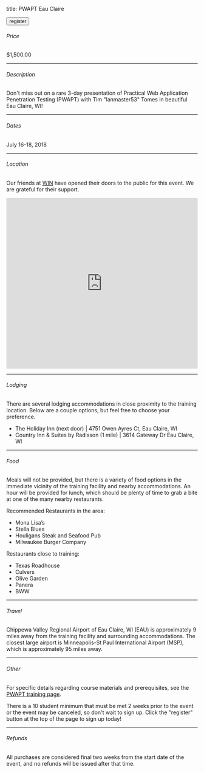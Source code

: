 title: PWAPT Eau Claire

<button onclick="window.location='https://www.paypal.com/cgi-bin/webscr?cmd=_s-xclick&hosted_button_id=YCQ7TZ9TA5QV4'">register</button>

###### Price

$1,500.00

---

###### Description

Don't miss out on a rare 3-day presentation of Practical Web Application Penetration Testing (PWAPT) with Tim "lanmaster53" Tomes in beautiful Eau Claire, WI!

---

###### Dates

July 16-18, 2018

---

###### Location

Our friends at [WIN](https://wins.net/) have opened their doors to the public for this event. We are grateful for their support.

<iframe src="https://www.google.com/maps/embed?pb=!1m18!1m12!1m3!1d2832.6142398546413!2d-91.43018078446572!3d44.76828147909897!2m3!1f0!2f0!3f0!3m2!1i1024!2i768!4f13.1!3m3!1m2!1s0x87f8bbe1968c15c9%3A0xf9e470d559a5409a!2s4955+Bullis+Farm+Rd%2C+Eau+Claire%2C+WI+54701!5e0!3m2!1sen!2sus!4v1523320797095" width="100%" height="450" frameborder="0" style="border: 0" allowfullscreen></iframe>

---

###### Lodging

There are several lodging accommodations in close proximity to the training location. Below are a couple options, but feel free to choose your preference.

* The Holiday Inn (next door) | 4751 Owen Ayres Ct, Eau Claire, WI
* Country Inn & Suites by Radisson (1 mile) | 3614 Gateway Dr Eau Claire, WI

---

###### Food

Meals will not be provided, but there is a variety of food options in the immediate vicinity of the training facility and nearby accommodations. An hour will be provided for lunch, which should be plenty of time to grab a bite at one of the many nearby restaurants.

Recommended Restaurants in the area:

* Mona Lisa’s
* Stella Blues
* Houligans Steak and Seafood Pub
* Milwaukee Burger Company

Restaurants close to training:

* Texas Roadhouse
* Culvers
* Olive Garden
* Panera
* BWW

---

###### Travel

Chippewa Valley Regional Airport of Eau Claire, WI (EAU) is approximately 9 miles away from the training facility and surrounding accommodations. The closest large airport is Minneapolis-St Paul International Airport (MSP), which is approximately 95 miles away.

---

###### Other

For specific details regarding course materials and prerequisites, see the [PWAPT training page](/training).

There is a 10 student minimum that must be met 2 weeks prior to the event or the event may be canceled, so don't wait to sign up. Click the "register" button at the top of the page to sign up today!

---

###### Refunds

All purchases are considered final two weeks from the start date of the event, and no refunds will be issued after that time.
